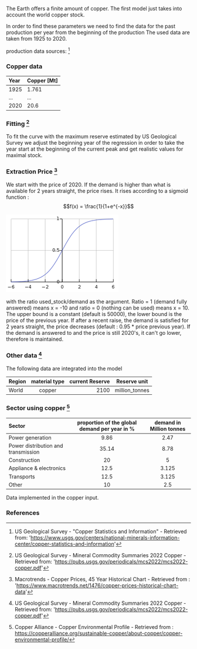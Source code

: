 The Earth offers a finite amount of copper. 
The first model just takes into account the world copper stock.

In order to find these parameters we need to find the data for the past production per year from the beginning of the production
The used data are taken from 1925 to 2020. 

production data sources: [^2] 

### Copper data

|Year |Copper [Mt]|
| :------- | :---------- | 
|1925|1.761|
|...|...|
|2020|20.6|

### Fitting [^3]

To fit the curve with the maximum reserve estimated by US Geological Survey we adjust the beginning year of the regression in order to take the year start at the beginning of the current peak and get realistic values for maximal stock.

### Extraction Price [^4]

We start with the price of 2020.
If the demand is higher than what is available for 2 years straight, the price rises.
It rises according to a sigmoid function :
$$f(x) = \frac{1}{1+e^{-x}}$$

![](sigmoid.PNG)

with the ratio used_stock/demand as the argument. Ratio = 1 (demand fully answered) means x = -10 and ratio = 0 (nothing can be used) means x = 10. The upper bound is a constant (default is 50000), the lower bound is the price of the previous year.
If after a recent raise, the demand is satisfied for 2 years straight, the price decreases (default : 0.95 * price previous year).
If the demand is answered to and the price is still 2020's, it can't go lower, therefore is maintained.


### Other data [^3]

The following data are integrated into the model

|  Region  | material type | current Reserve | Reserve unit |
| :------- | :--------:| ---------: | :-----------------: |
| World | copper | 2100 | million_tonnes |

### Sector using copper [^5]

| Sector |proportion of the global demand per year in %|demand in Million tonnes|
|:------- | :--------:|:-----------------:|
|Power generation|9.86|2.47|
|Power distribution and transmission|35.14|8.78|
|Construction|20|5|
|Appliance & electronics|12.5|3.125|
|Transports|12.5|3.125|
|Other|10|2.5|

Data implemented in the copper input.

### References 

[^1]: Jon Claerbout and Francis Muir - "Hubbert math" (2020) - Retrieved from: 'http://sepwww.stanford.edu/sep/jon/hubbert.pdf'
[^2]: US Geological Survey - "Copper Statistics and Information" - Retrieved from: 'https://www.usgs.gov/centers/national-minerals-information-center/copper-statistics-and-information'
[^3]: US Geological Survey - Mineral Commodity Summaries 2022 Copper - Retrieved from: 'https://pubs.usgs.gov/periodicals/mcs2022/mcs2022-copper.pdf'
[^4]: Macrotrends - Copper Prices, 45 Year Historical Chart - Retrieved from : 'https://www.macrotrends.net/1476/copper-prices-historical-chart-data'
[^5]: Copper Alliance - Copper Environmental Profile - Retrieved from : https://copperalliance.org/sustainable-copper/about-copper/copper-environmental-profile/
